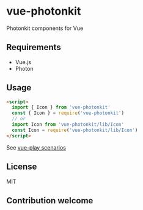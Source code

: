 # vue-photonkit
Photonkit components for Vue

## Requirements
* Vue.js
* Photon

## Usage

```html
<script>
  import { Icon } from 'vue-photonkit'
  const { Icon } = require('vue-photonkit')
  // or
  import Icon from 'vue-photonkit/lib/Icon'
  const Icon = require('vue-photonkit/lib/Icon')
</script>
```

See [vue-play scenarios](./play)

## License
MIT

## Contribution welcome
